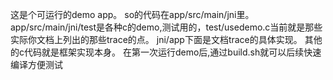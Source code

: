 这是个可运行的demo app。
so的代码在app/src/main/jni里。
app/src/main/jni/test是各种c的demo,测试用的，test/usedemo.c当前就是那些实际你文档上列出的那些trace的点。
jni/app下面是文档trace的具体实现。
其他的c代码就是框架实现本身。
在第一次运行demo后,通过build.sh就可以后续快速编译方便测试
